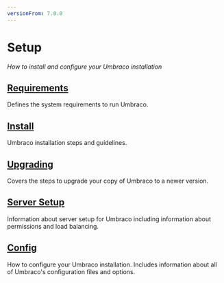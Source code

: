 ```yaml
---
versionFrom: 7.0.0
---
```


# Setup
*How to install and configure your Umbraco installation*

## [Requirements](Requirements/)
Defines the system requirements to run Umbraco.

## [Install](Install/)
Umbraco installation steps and guidelines.

## [Upgrading](Upgrading/)
Covers the steps to upgrade your copy of Umbraco to a newer version.

## [Server Setup](Server-Setup/)
Information about server setup for Umbraco including information about permissions and load balancing.

## [Config](../../Reference/Config/)
How to configure your Umbraco installation. Includes information about all of Umbraco's configuration files and options.
